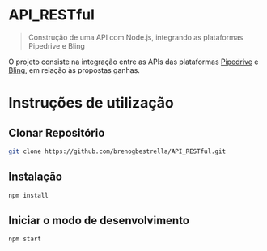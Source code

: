 # API_RESTful
> Construção de uma API com Node.js, integrando as plataformas Pipedrive e Bling

O projeto consiste na integração entre as APIs das plataformas [Pipedrive](https://www.pipedrive.com/) e [Bling](https://www.bling.com.br), em relação às propostas ganhas. 

# Instruções de utilização

## Clonar Repositório

```sh
git clone https://github.com/brenogbestrella/API_RESTful.git 
```

## Instalação

```sh
npm install 
```

## Iniciar o modo de desenvolvimento

```sh
npm start
```


